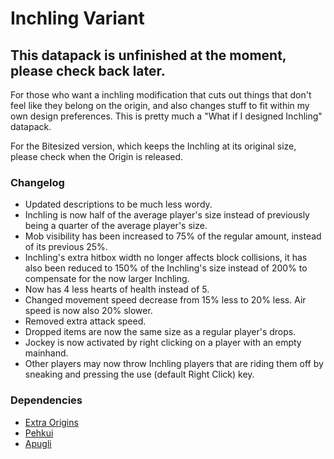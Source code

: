 # Inchling Variant
## This datapack is unfinished at the moment, please check back later.

For those who want a inchling modification that cuts out things that don't feel like they belong on the origin, and also changes stuff to fit within my own design preferences.
This is pretty much a "What if I designed Inchling" datapack.

For the Bitesized version, which keeps the Inchling at its original size, please check when the Origin is released.

### Changelog
- Updated descriptions to be much less wordy.
- Inchling is now half of the average player's size instead of previously being a quarter of the average player's size.
- Mob visibility has been increased to 75% of the regular amount, instead of its previous 25%.
- Inchling's extra hitbox width no longer affects block collisions, it has also been reduced to 150% of the Inchling's size instead of 200% to compensate for the now larger Inchling.
- Now has 4 less hearts of health instead of 5.
- Changed movement speed decrease from 15% less to 20% less. Air speed is now also 20% slower.
- Removed extra attack speed.
- Dropped items are now the same size as a regular player's drops.
- Jockey is now activated by right clicking on a player with an empty mainhand.
- Other players may now throw Inchling players that are riding them off by sneaking and pressing the use (default Right Click) key.

### Dependencies
- [Extra Origins](https://modrinth.com/mod/extra-origins)
- [Pehkui](https://modrinth.com/mod/pehkui)
- [Apugli](https://modrinth.com/mod/apugli)